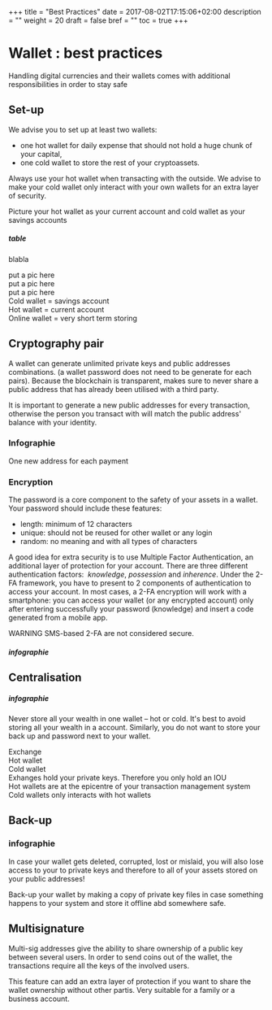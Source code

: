 +++
title = "Best Practices"
date = 2017-08-02T17:15:06+02:00
description = ""
weight = 20
draft = false
bref = ""
toc = true
+++

# Wallet : best practices

Handling digital currencies and their wallets comes with additional responsibilities in order to stay safe

## Set-up

We advise you to set up at least two wallets:

* one hot wallet for daily expense that should not hold a huge chunk of your capital,
* one cold wallet to store the rest of your cryptoassets.

Always use your hot wallet when transacting with the outside. We advise to make your cold wallet only interact with your own wallets for an extra layer of security.

Picture your hot wallet as your current account and cold wallet as your savings accounts

##### table

blabla


<div class="container">
  <div class="row">
    <div class="col">
     put a pic here
    </div>
    <div class="col">
      put a pic here
    </div>
    <div class="col">
      put a pic here
    </div>
  </div>
   <div class="row">
    <div class="col">
      Cold wallet = savings account
    </div>
    <div class="col">
      Hot wallet = current account
    </div>
    <div class="col">
      Online wallet = very short term storing
    </div>
  </div>
</div>



## Cryptography pair

A wallet can generate unlimited private keys and public addresses combinations. (a wallet password does not need to be generate for each pairs). Because the blockchain is transparent, makes sure to never share a public address that has already been utilised with a third party.

It is important to generate a new public addresses for every transaction, otherwise the person you transact with will match the public address' balance with your identity.

### Infographie

One new address for each payment


### Encryption

The password is a core component to the safety of your assets in a wallet. Your password should include these features:

* length: minimum of 12 characters
* unique: should not be reused for other wallet or any login
* random: no meaning and with all types of characters

A good idea for extra security is to use Multiple Factor Authentication, an additional layer of protection for your account. There are three different authentication factors:  _knowledge_, _possession_ and _inherence_. 
Under the 2-FA framework, you have to present to 2 components of authentication to access your account.
In most cases, a 2-FA encryption will work with a smartphone: you can access your wallet (or any encrypted account) only after entering successfully your password (knowledge) and insert a code generated from a mobile app.

WARNING SMS-based 2-FA are not considered secure.

##### infographie


## Centralisation

##### infographie

Never store all your wealth in one wallet – hot or cold. It's best to avoid storing all your wealth in a account.
Similarly, you do not want to store your back up and password next to your wallet.

<div class="container">
  <div class="row">
    <div class="col">
     Exchange
    </div>
    <div class="col">
      Hot wallet
    </div>
    <div class="col">
      Cold wallet
    </div>
  </div>
   <div class="row">
    <div class="col">
    Exhanges hold your private keys. Therefore you only hold an IOU
    </div>
    <div class="col">
    Hot wallets are at the epicentre of your transaction management system
    </div>
    <div class="col">
    Cold wallets only interacts with hot wallets
    </div>
  </div>
</div>


## Back-up

### infographie

In case your wallet gets deleted, corrupted, lost or mislaid, you will also lose access to your to 
private keys and therefore to all of your assets stored on your public addresses! 

Back-up your wallet by making a copy of private key files in case something happens to your system and store it offline abd somewhere safe.



## Multisignature

Multi-sig addresses give the ability to share ownership of a public key between several users. In order to send coins out of the wallet, the transactions require all the keys of the involved users.

This feature can add an extra layer of protection if you want to share the wallet ownership without other partis. Very suitable for a family or a business account.
